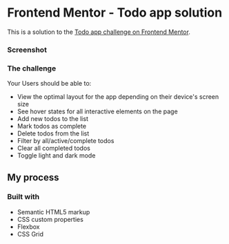 # Frontend Mentor - Todo app solution

This is a solution to the [Todo app challenge on Frontend Mentor](https://www.frontendmentor.io/challenges/todo-app-Su1_KokOW).


### Screenshot

[](Screenshot(50)./screenshot.png)
[](Screenshot(51)./screenshot.png)



### The challenge

Your Users should be able to:

- View the optimal layout for the app depending on their device's screen size
- See hover states for all interactive elements on the page
- Add new todos to the list
- Mark todos as complete
- Delete todos from the list
- Filter by all/active/complete todos
- Clear all completed todos
- Toggle light and dark mode




## My process

### Built with

- Semantic HTML5 markup
- CSS custom properties
- Flexbox
- CSS Grid

